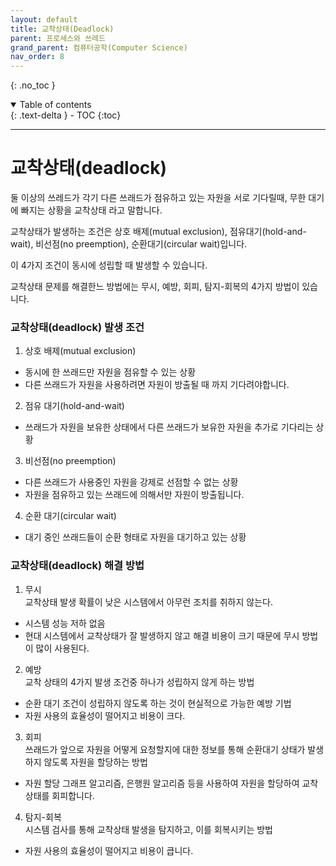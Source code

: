 ```yaml
---
layout: default
title: 교착상태(Deadlock)
parent: 프로세스와 쓰레드
grand_parent: 컴퓨터공학(Computer Science)
nav_order: 8
---
```


{: .no_toc }
<details open markdown="block">
  <summary>
    Table of contents
  </summary>
  {: .text-delta }
- TOC
{:toc}
</details>

---
# 교착상태(deadlock)
둘 이상의 쓰레드가 각기 다른 쓰래드가 점유하고 있는 자원을 서로 기다릴때,
무한 대기에 빠지는 상황을 교착상태 라고 말합니다.

교착상태가 발생하는 조건은 상호 배제(mutual exclusion),
점유대기(hold-and-wait), 비선점(no preemption), 순환대기(circular wait)입니다.

이 4가지 조건이 동시에 성립할 때 발생할 수 있습니다.

교착상태 문제를 해결한느 방법에는 무시, 예방, 회피, 탐지-회복의 4가지 방법이 있습니다.

### 교착상태(deadlock) 발생 조건
1. 상호 배제(mutual exclusion)
- 동시에 한 쓰래드만 자원을 점유할 수 있는 상황
- 다른 쓰래드가 자원을 사용하려면 자원이 방출될 때 까지 기다려야합니다.

2. 점유 대기(hold-and-wait)
- 쓰래드가 자원을 보유한 상태에서 다른 쓰래드가 보유한 자원을 추가로 기다리는 상황

3. 비선점(no preemption)
- 다른 쓰래드가 사용중인 자원을 강제로 선점할 수 없는 상황
- 자원을 점유하고 있는 쓰래드에 의해서만 자원이 방출됩니다.

4. 순환 대기(circular wait)
- 대기 중인 쓰래드들이 순환 형태로 자원을 대기하고 있는 상황

### 교착상태(deadlock) 해결 방법
1. 무시  
   교착상태 발생 확률이 낮은 시스템에서 아무런 조치를 취하지 않는다.
- 시스템 성능 저하 없음
- 현대 시스템에서 교착상태가 잘 발생하지 않고 해결 비용이 크기 때문에 무시 방법이 많이 사용된다.

2. 예방  
   교착 상태의 4가지 발생 조건중 하나가 성립하지 않게 하는 방법
- 순환 대기 조건이 성립하지 않도록 하는 것이 현실적으로 가능한 예방 기법
- 자원 사용의 효율성이 떨어지고 비용이 크다.

3. 회피  
   쓰래드가 앞으로 자원을 어떻게 요청할지에 대한 정보를 통해 순환대기 상태가
   발생하지 않도록 자원을 할당하는 방법
- 자원 할당 그래프 알고리즘, 은행원 알고리즘 등을 사용하여 자원을 할당하여 교착상태를 회피합니다.

4. 탐지-회복  
   시스템 검사를 통해 교착상태 발생을 탐지하고, 이를 회복시키는 방법
- 자원 사용의 효율성이 떨어지고 비용이 큽니다.
